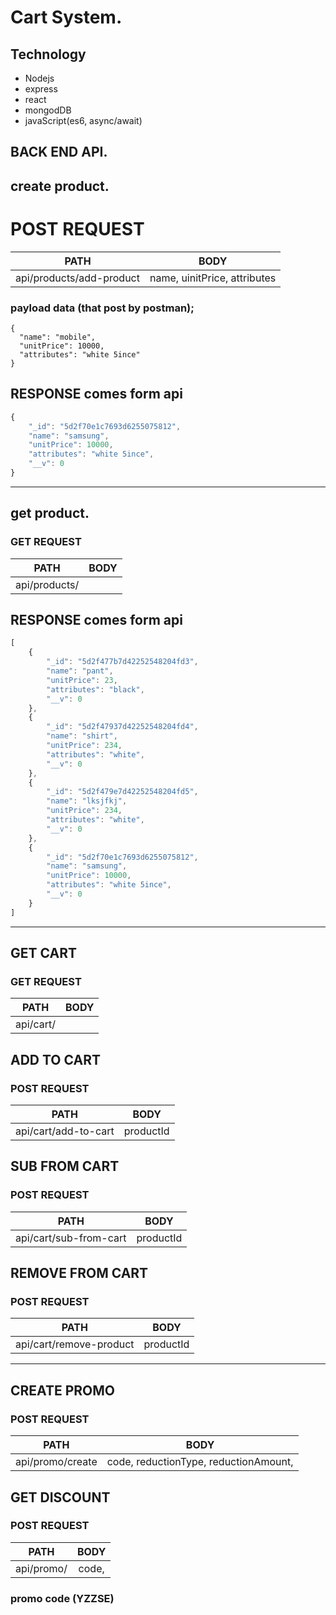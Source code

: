 # Cart System.

## Technology  
  * Nodejs
  * express
  * react
  * mongodDB
  * javaScript(es6, async/await)

  ## BACK END API.

## create product. 

# POST REQUEST
    
|       PATH               |      BODY                        |  
|--------------------------|:--------------------------------:|
| api/products/add-product |  name, uinitPrice, attributes    |

### payload data (that post by postman); 

```JS 
{
  "name": "mobile", 
  "unitPrice": 10000,
  "attributes": "white 5ince"
}

```

## RESPONSE comes form api 

```js 
{
    "_id": "5d2f70e1c7693d6255075812",
    "name": "samsung",
    "unitPrice": 10000,
    "attributes": "white 5ince",
    "__v": 0
}
```
---

## get product. 

### GET REQUEST
    
|       PATH    |   BODY   |  
|---------------|:--------:|
| api/products/ |          |

## RESPONSE comes form api 

```js 
[
    {
        "_id": "5d2f477b7d42252548204fd3",
        "name": "pant",
        "unitPrice": 23,
        "attributes": "black",
        "__v": 0
    },
    {
        "_id": "5d2f47937d42252548204fd4",
        "name": "shirt",
        "unitPrice": 234,
        "attributes": "white",
        "__v": 0
    },
    {
        "_id": "5d2f479e7d42252548204fd5",
        "name": "lksjfkj",
        "unitPrice": 234,
        "attributes": "white",
        "__v": 0
    },
    {
        "_id": "5d2f70e1c7693d6255075812",
        "name": "samsung",
        "unitPrice": 10000,
        "attributes": "white 5ince",
        "__v": 0
    }
]
```

___

## GET CART

### GET REQUEST

|       PATH    |   BODY   |  
|---------------|:--------:|
| api/cart/     |          |

## ADD TO CART

### POST REQUEST

|       PATH               |       BODY         |  
|--------------------------|:------------------:|
| api/cart/add-to-cart     | productId          |

## SUB FROM CART

### POST REQUEST

|       PATH               |       BODY         |  
|--------------------------|:------------------:|
| api/cart/sub-from-cart   | productId          |

## REMOVE FROM CART

### POST REQUEST

|       PATH               |       BODY         |  
|--------------------------|:------------------:|
| api/cart/remove-product  | productId          |

___


## CREATE PROMO
 
### POST REQUEST

|       PATH               |               BODY                     |  
|--------------------------|:--------------------------------------:|
| api/promo/create  | code,  reductionType,  reductionAmount,       |


## GET DISCOUNT
 
### POST REQUEST

|       PATH  |    BODY      |  
|-------------|:------------:|
| api/promo/  | code,        |


### promo code (YZZSE)


